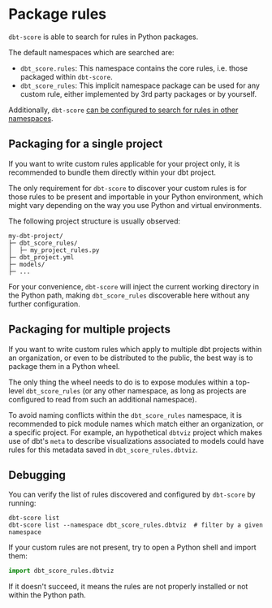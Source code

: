 # Package rules

`dbt-score` is able to search for rules in Python packages.

The default namespaces which are searched are:

- `dbt_score.rules`: This namespace contains the core rules, i.e. those packaged
  within `dbt-score`.
- `dbt_score_rules`: This implicit namespace package can be used for any custom
  rule, either implemented by 3rd party packages or by yourself.

Additionally, `dbt-score`
[can be configured to search for rules in other namespaces](configuration.md/#main-configuration).

## Packaging for a single project

If you want to write custom rules applicable for your project only, it is
recommended to bundle them directly within your dbt project.

The only requirement for `dbt-score` to discover your custom rules is for those
rules to be present and importable in your Python environment, which might vary
depending on the way you use Python and virtual environments.

The following project structure is usually observed:

```
my-dbt-project/
├─ dbt_score_rules/
│  ├─ my_project_rules.py
├─ dbt_project.yml
├─ models/
├─ ...
```

For your convenience, `dbt-score` will inject the current working directory in
the Python path, making `dbt_score_rules` discoverable here without any further
configuration.

## Packaging for multiple projects

If you want to write custom rules which apply to multiple dbt projects within an
organization, or even to be distributed to the public, the best way is to
package them in a Python wheel.

The only thing the wheel needs to do is to expose modules within a top-level
`dbt_score_rules` (or any other namespace, as long as projects are configured to
read from such an additional namespace).

To avoid naming conflicts within the `dbt_score_rules` namespace, it is
recommended to pick module names which match either an organization, or a
specific project. For example, an hypothetical `dbtviz` project which makes use
of dbt's `meta` to describe visualizations associated to models could have rules
for this metadata saved in `dbt_score_rules.dbtviz`.

## Debugging

You can verify the list of rules discovered and configured by `dbt-score` by
running:

```shell
dbt-score list
dbt-score list --namespace dbt_score_rules.dbtviz  # filter by a given namespace
```

If your custom rules are not present, try to open a Python shell and import
them:

```python
import dbt_score_rules.dbtviz
```

If it doesn't succeed, it means the rules are not properly installed or not
within the Python path.
